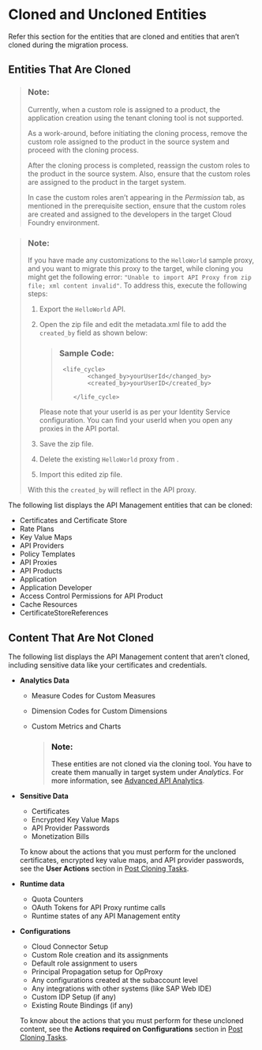 <!-- loiob2b393d3582344dc80004944b393d227 -->

# Cloned and Uncloned Entities

Refer this section for the entities that are cloned and entities that aren’t cloned during the migration process.



<a name="loiob2b393d3582344dc80004944b393d227__section_svf_jld_2mb"/>

## Entities That Are Cloned

> ### Note:  
> Currently, when a custom role is assigned to a product, the application creation using the tenant cloning tool is not supported.
> 
> As a work-around, before initiating the cloning process, remove the custom role assigned to the product in the source system and proceed with the cloning process.
> 
> After the cloning process is completed, reassign the custom roles to the product in the source system. Also, ensure that the custom roles are assigned to the product in the target system.
> 
> In case the custom roles aren’t appearing in the *Permission* tab, as mentioned in the prerequisite section, ensure that the custom roles are created and assigned to the developers in the target Cloud Foundry environment.

> ### Note:  
> If you have made any customizations to the `HelloWorld` sample proxy, and you want to migrate this proxy to the target, while cloning you might get the following error: `"Unable to import API Proxy from zip file; xml content invalid"`. To address this, execute the following steps:
> 
> 1.  Export the `HelloWorld` API.
> 
> 2.  Open the zip file and edit the metadata.xml file to add the `created_by` field as shown below:
> 
>     > ### Sample Code:  
>     > ```
>     >  <life_cycle>
>     >         <changed_by>yourUserId</changed_by>
>     >         <created_by>yourUserID</created_by>
>     >         
>     >     </life_cycle>
>     > 
>     > ```
> 
>     Please note that your userId is as per your Identity Service configuration. You can find your userId when you open any proxies in the API portal.
> 
> 3.  Save the zip file.
> 
> 4.  Delete the existing `HelloWorld` proxy from .
> 
> 5.  Import this edited zip file.
> 
> 
> With this the `created_by` will reflect in the API proxy.

The following list displays the API Management entities that can be cloned:

-   Certificates and Certificate Store
-   Rate Plans
-   Key Value Maps
-   API Providers
-   Policy Templates
-   API Proxies
-   API Products
-   Application
-   Application Developer
-   Access Control Permissions for API Product
-   Cache Resources
-   CertificateStoreReferences



<a name="loiob2b393d3582344dc80004944b393d227__section_bdp_cmd_2mb"/>

## Content That Are Not Cloned

The following list displays the API Management content that aren’t cloned, including sensitive data like your certificates and credentials.

-   **Analytics Data**
    -   Measure Codes for Custom Measures

    -   Dimension Codes for Custom Dimensions

    -   Custom Metrics and Charts

        > ### Note:  
        > These entities are not cloned via the cloning tool. You have to create them manually in target system under *Analytics*. For more information, see [Advanced API Analytics](../advanced-api-analytics-5973d4a.md).


-   **Sensitive Data**

    -   Certificates
    -   Encrypted Key Value Maps
    -   API Provider Passwords
    -   Monetization Bills

    To know about the actions that you must perform for the uncloned certificates, encrypted key value maps, and API provider passwords, see the **User Actions** section in [Post Cloning Tasks](post-cloning-tasks-49e9716.md).

-   **Runtime data**
    -   Quota Counters
    -   OAuth Tokens for API Proxy runtime calls
    -   Runtime states of any API Management entity

-   **Configurations**

    -   Cloud Connector Setup
    -   Custom Role creation and its assignments
    -   Default role assignment to users
    -   Principal Propagation setup for OpProxy
    -   Any configurations created at the subaccount level
    -   Any integrations with other systems \(like SAP Web IDE\)
    -   Custom IDP Setup \(if any\)
    -   Existing Route Bindings \(if any\)

    To know about the actions that you must perform for these uncloned content, see the **Actions required on Configurations** section in [Post Cloning Tasks](post-cloning-tasks-116d82c.md).


